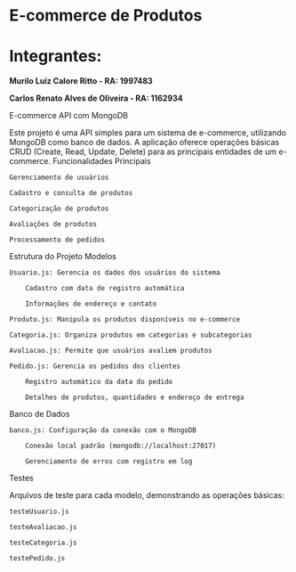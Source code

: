 <h1>E-commerce de Produtos</h1>

<h1>Integrantes:</h1>

<b>
Murilo Luiz Calore Ritto - RA: 1997483

Carlos Renato Alves de Oliveira - RA: 1162934
</b>

E-commerce API com MongoDB

Este projeto é uma API simples para um sistema de e-commerce, utilizando MongoDB como banco de dados. A aplicação oferece operações básicas CRUD (Create, Read, Update, Delete) para as principais entidades de um e-commerce.
Funcionalidades Principais

    Gerenciamento de usuários

    Cadastro e consulta de produtos

    Categorização de produtos

    Avaliações de produtos

    Processamento de pedidos

Estrutura do Projeto
Modelos

    Usuario.js: Gerencia os dados dos usuários do sistema

        Cadastro com data de registro automática

        Informações de endereço e contato

    Produto.js: Manipula os produtos disponíveis no e-commerce

    Categoria.js: Organiza produtos em categorias e subcategorias

    Avaliacao.js: Permite que usuários avaliem produtos

    Pedido.js: Gerencia os pedidos dos clientes

        Registro automático da data do pedido

        Detalhes de produtos, quantidades e endereço de entrega

Banco de Dados

    banco.js: Configuração da conexão com o MongoDB

        Conexão local padrão (mongodb://localhost:27017)

        Gerenciamento de erros com registro em log

Testes

Arquivos de teste para cada modelo, demonstrando as operações básicas:

    testeUsuario.js

    testeAvaliacao.js

    testeCategoria.js

    testePedido.js
